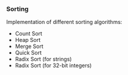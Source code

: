 ### Sorting

Implementation of different sorting algorithms:

* Count Sort
* Heap Sort
* Merge Sort
* Quick Sort
* Radix Sort (for strings)
* Radix Sort (for 32-bit integers)

